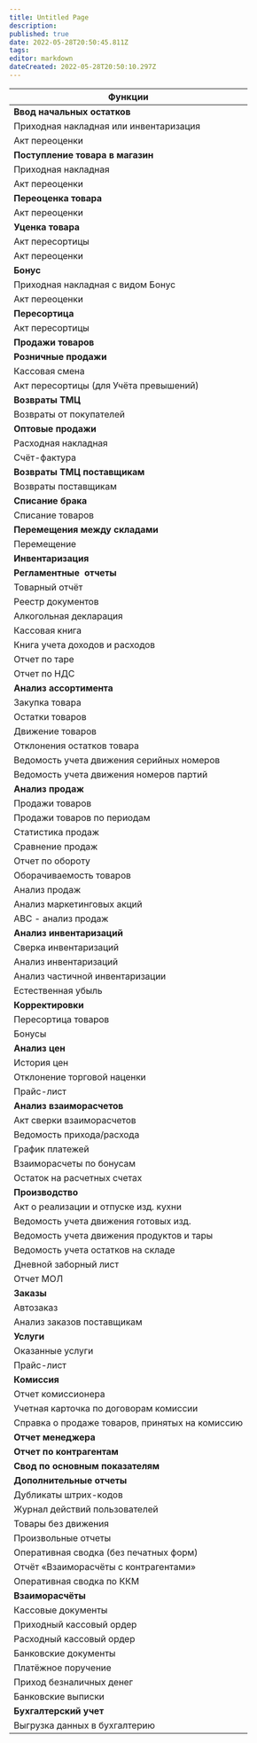 ```yaml
---
title: Untitled Page
description: 
published: true
date: 2022-05-28T20:50:45.811Z
tags: 
editor: markdown
dateCreated: 2022-05-28T20:50:10.297Z
---
```


| Функции |
| --- |
| **Ввод начальных остатков** |
| Приходная накладная или инвентаризация |
| Акт переоценки |
| **Поступление товара в магазин** |
| Приходная накладная |
| Акт переоценки |
| **Переоценка товара** |
| Акт переоценки |
| **Уценка товара** |
| Акт пересортицы |
| Акт переоценки |
| **Бонус** |
| Приходная накладная с видом Бонус |
| Акт переоценки |
| **Пересортица** |
| Акт пересортицы |
| **Продажи товаров** |
| **Розничные продажи** |
| Кассовая смена |
| Акт пересортицы (для Учёта превышений) |
| **Возвраты ТМЦ** |
| Возвраты от покупателей |
| **Оптовые продажи** |
| Расходная накладная |
| Счёт-фактура |
| **Возвраты ТМЦ поставщикам** |
| Возвраты поставщикам |
| **Списание брака** |
| Списание товаров |
| **Перемещения между складами** |
| Перемещение |
| **Инвентаризация** |
| **Регламентные  отчеты** |
| Товарный отчёт |
| Реестр документов |
| Алкогольная декларация |
| Кассовая книга |
| Книга учета доходов и расходов |
| Отчет по таре |
| Отчет по НДС |
| **Анализ ассортимента** |
| Закупка товара |
| Остатки товаров |
| Движение товаров |
| Отклонения остатков товара |
| Ведомость учета движения серийных номеров |
| Ведомость учета движения номеров партий |
| **Анализ продаж** |
| Продажи товаров |
| Продажи товаров по периодам |
| Статистика продаж |
| Сравнение продаж |
| Отчет по обороту |
| Оборачиваемость товаров |
| Анализ продаж |
| Анализ маркетинговых акций |
| АВС - анализ продаж |
| **Анализ инвентаризаций** |
| Сверка инвентаризаций |
| Анализ инвентаризаций |
| Анализ частичной инвентаризации |
| Естественная убыль |
| **Корректировки** |
| Пересортица товаров |
| Бонусы |
| **Анализ цен** |
| История цен |
| Отклонение торговой наценки |
| Прайс-лист |
| **Анализ взаиморасчетов** |
| Акт сверки взаиморасчетов |
| Ведомость прихода/расхода |
| График платежей |
| Взаиморасчеты по бонусам |
| Остаток на расчетных счетах |
| **Производство** |
| Акт о реализации и отпуске изд. кухни |
| Ведомость учета движения готовых изд. |
| Ведомость учета движения продуктов и тары |
| Ведомость учета остатков на складе |
| Дневной заборный лист |
| Отчет МОЛ |
| **Заказы** |
| Автозаказ |
| Анализ заказов поставщикам |
| **Услуги** |
| Оказанные услуги |
| Прайс-лист |
| **Комиссия** |
| Отчет комиссионера |
| Учетная карточка по договорам комиссии |
| Справка о продаже товаров, принятых на комиссию |
| **Отчет менеджера** |
| **Отчет по контрагентам** |
| **Свод по основным показателям** |
| **Дополнительные отчеты** |
| Дубликаты штрих-кодов |
| Журнал действий пользователей |
| Товары без движения |
| Произвольные отчеты |
| Оперативная сводка (без печатных форм) |
| Отчёт «Взаиморасчёты с контрагентами» |
| Оперативная сводка по ККМ |
| **Взаиморасчёты** |
| Кассовые документы |
| Приходный кассовый ордер |
| Расходный кассовый ордер |
| Банковские документы |
| Платёжное поручение |
| Приход безналичных денег |
| Банковские выписки |
| **Бухгалтерский учет** |
| Выгрузка данных в бухгалтерию |